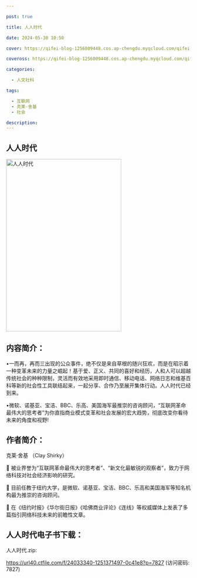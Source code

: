 ```yaml
---

post: true

title: 人人时代

date: 2024-05-30 10:50

cover: https://qifei-blog-1256009448.cos.ap-chengdu.myqcloud.com/qifei-blog/s11180398.jpg

coveross: https://qifei-blog-1256009448.cos.ap-chengdu.myqcloud.com/qifei-blog/s11180398.jpg

categories:

  - 人文社科

tags:

  - 互联网
  - 克莱·舍基
  - 社会

description:
---
```


## 人人时代

<img alt="人人时代" class="aligncenter loading" data-was-processed="true" decoding="async" fetchpriority="high" height="471" src="https://qifei-blog-1256009448.cos.ap-chengdu.myqcloud.com/qifei-blog/s11180398.jpg" style="cursor: zoom-in;" width="314"/>

## 内容简介：

•一而再，再而三出现的公众事件，绝不仅是来自草根的随兴狂欢，而是在昭示着一种变革未来的力量之崛起！基于爱、正义、共同的喜好和经历，人和人可以超越传统社会的种种限制，灵活而有效地采用即时通信、移动电话、网络日志和维基百科等新的社会性工具联结起来，一起分享、合作乃至展开集体行动。人人时代已经到来。

•微软、诺基亚、宝洁、BBC、乐高、美国海军最推崇的咨询顾问，“互联网革命最伟大的思考者”为你直指商业模式变革和社会发展的宏大趋势，彻底改变你看待未来的角度和视野!

## 作者简介：

克莱·舍基 （Clay Shirky）

 被业界誉为“互联网革命最伟大的思考者”、“新文化最敏锐的观察者”，致力于网络科技对社会经济影响的研究。

 目前任教于纽约大学，是微软、诺基亚、宝洁、BBC、乐高和美国海军等知名机构最为推崇的咨询顾问。

 在《纽约时报》《华尔街日报》《哈佛商业评论》《连线》等权威媒体上发表了多篇指引网络科技未来的前瞻性文章。

## 人人时代电子书下载：

人人时代.zip: 

https://url40.ctfile.com/f/24033340-1251371497-0c41e8?p=7827 (访问密码: 7827)
